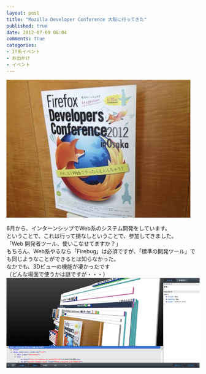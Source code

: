 ```yaml
---
layout: post
title: "Mozilla Developer Conference 大阪に行ってきた"
published: true
date: 2012-07-09 08:04
comments: true
categories:
- IT系イベント
- お出かけ
- イベント
---
```

![top_img](/assets/images/20120709074818.jpg)

6月から、インターンシップでWeb系のシステム開発をしています。  
ということで、これは行って損なしということで、参加してきました。  
「Web 開発者ツール、使いこなせてますか？」  
もちろん、Web系やるなら「Firebug」は必須ですが、「標準の開発ツール」でも同じようなことができるとは知らなかった。  
なかでも、3Dビューの機能が凄かったです  
（どんな場面で使うかは謎ですが・・・）  
![3d](/assets/images/20120709225607.png)
